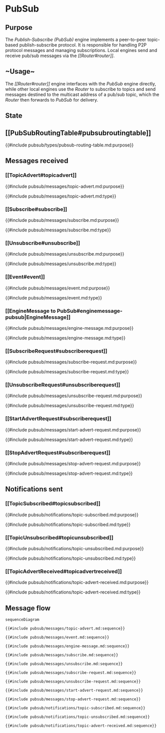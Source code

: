 <div class="engine">

# PubSub

## Purpose

The *Publish-Subscribe* *(PubSub)* engine implements a peer-to-peer topic-based publish-subscribe protocol.
It is responsible for handling P2P protocol messages and managing subscriptions.
Local engines send and receive pub/sub messages via the *[[Router#router]]*.

## ~Usage~

The *[[Router#router]]* engine interfaces with the *PubSub* engine directly,
while other local engines use the *Router*
to subscribe to topics and send messages destined to the multicast address of a pub/sub topic,
which the *Router* then forwards to *PubSub* for delivery.

## State

## [[PubSubRoutingTable#pubsubroutingtable]]

{{#include pubsub/types/pubsub-routing-table.md:purpose}}

## Messages received

### [[TopicAdvert#topicadvert]]

{{#include pubsub/messages/topic-advert.md:purpose}}

{{#include pubsub/messages/topic-advert.md:type}}

### [[Subscribe#subscribe]]

{{#include pubsub/messages/subscribe.md:purpose}}

{{#include pubsub/messages/subscribe.md:type}}

### [[Unsubscribe#unsubscribe]]

{{#include pubsub/messages/unsubscribe.md:purpose}}

{{#include pubsub/messages/unsubscribe.md:type}}

### [[Event#event]]

{{#include pubsub/messages/event.md:purpose}}

{{#include pubsub/messages/event.md:type}}

### [[EngineMessage to PubSub#enginemessage-pubsub|EngineMessage]]

{{#include pubsub/messages/engine-message.md:purpose}}

{{#include pubsub/messages/engine-message.md:type}}

### [[SubscribeRequest#subscriberequest]]

{{#include pubsub/messages/subscribe-request.md:purpose}}

{{#include pubsub/messages/subscribe-request.md:type}}

### [[UnsubscribeRequest#unsubscriberequest]]

{{#include pubsub/messages/unsubscribe-request.md:purpose}}

{{#include pubsub/messages/unsubscribe-request.md:type}}

### [[StartAdvertRequest#subscriberequest]]

{{#include pubsub/messages/start-advert-request.md:purpose}}

{{#include pubsub/messages/start-advert-request.md:type}}

### [[StopAdvertRequest#subscriberequest]]

{{#include pubsub/messages/stop-advert-request.md:purpose}}

{{#include pubsub/messages/stop-advert-request.md:type}}

## Notifications sent

### [[TopicSubscribed#topicsubscribed]]

{{#include pubsub/notifications/topic-subscribed.md:purpose}}

{{#include pubsub/notifications/topic-subscribed.md:type}}

### [[TopicUnsubscribed#topicunsubscribed]]

{{#include pubsub/notifications/topic-unsubscribed.md:purpose}}

{{#include pubsub/notifications/topic-unsubscribed.md:type}}

### [[TopicAdvertReceived#topicadvertreceived]]
 
{{#include pubsub/notifications/topic-advert-received.md:purpose}}

{{#include pubsub/notifications/topic-advert-received.md:type}}

## Message flow

<!-- Sequence diagram for the engine with all messages -->

<!-- ANCHOR: messages -->
```mermaid
sequenceDiagram

{{#include pubsub/messages/topic-advert.md:sequence}}

{{#include pubsub/messages/event.md:sequence}}

{{#include pubsub/messages/engine-message.md:sequence}}

{{#include pubsub/messages/subscribe.md:sequence}}

{{#include pubsub/messages/unsubscribe.md:sequence}}

{{#include pubsub/messages/subscribe-request.md:sequence}}

{{#include pubsub/messages/unsubscribe-request.md:sequence}}

{{#include pubsub/messages/start-advert-request.md:sequence}}

{{#include pubsub/messages/stop-advert-request.md:sequence}}

{{#include pubsub/notifications/topic-subscribed.md:sequence}}

{{#include pubsub/notifications/topic-unsubscribed.md:sequence}}

{{#include pubsub/notifications/topic-advert-received.md:sequence}}
```
<!-- ANCHOR_END: messages -->

</div>
